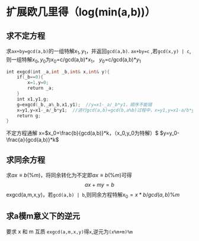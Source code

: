 # 扩展欧几里得（log(min(a,b))）
## 求不定方程
求`ax+by=gcd(a,b)`的一组特解$x_1,y_1$，并返回`gcd(a,b)`.
`ax+by=c` ,若`gcd(x,y) | c`,则一组特解$x_0,y_0$为$x_0$=c/gcd(a,b)\*$x_1$，  $y_0$=c/gcd(a,b)\*$y_1$
```cpp
int exgcd(int _a,int _b,int& x,int& y){  
    if(_b==0){  
        x=1,y=0;  
        return _a;  
    }  
    int x1,y1,g;  
    g=exgcd(_b,_a%_b,x1,y1);  //y=x1-_a/_b*y1，顺序不能错
    x=y1,y=x1-_a/_b*y1;  //进行gcd(a,b)=gcd(b,a%b)过程中，x=y1,y=x1-a/b*y1  
    return g;  
}
```
不定方程通解
x=$x_0+\frac{b}{gcd(a,b)}*k，（x_0,y_0为特解）$
$y=y_0-\frac{a}{gcd(a,b)}*k$
## 求同余方程
求$ax\equiv b(\% m)$，将同余转化为不定即$ax\equiv b(\% m)$可得$$ax+my=b$$
exgcd(a,m,x,y)，若`gcd(a,b) | b`,则同余方程特解$x_0=x*b/gcd(a,b)\%m$
## 求a模m意义下的逆元
要求 x 和 m 互质
`exgcd(a,m,x,y)`得`x`,逆元为`(x%m+m)%m`
